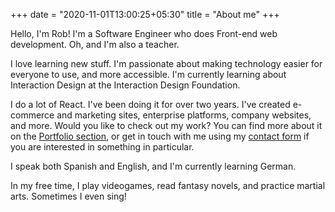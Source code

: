 +++
date = "2020-11-01T13:00:25+05:30"
title = "About me"
+++


Hello, I'm Rob! I'm a Software Engineer who does Front-end web development. Oh, and I'm also a teacher. 

I love learning new stuff. I'm passionate about making technology easier for everyone to use, and more accessible. I'm currently learning about Interaction Design at the Interaction Design Foundation.

I do a lot of React. I've been doing it for over two years. I've created e-commerce and marketing sites, enterprise platforms, company websites, and more. Would you like to check out my work? You can find more about it on the [Portfolio section](/portfolio), or get in touch with me using my [contact form](/contact) if you are interested in something in particular.

I speak both Spanish and English, and I'm currently learning German. 

In my free time, I play videogames, read fantasy novels, and practice martial arts. Sometimes I even sing!
